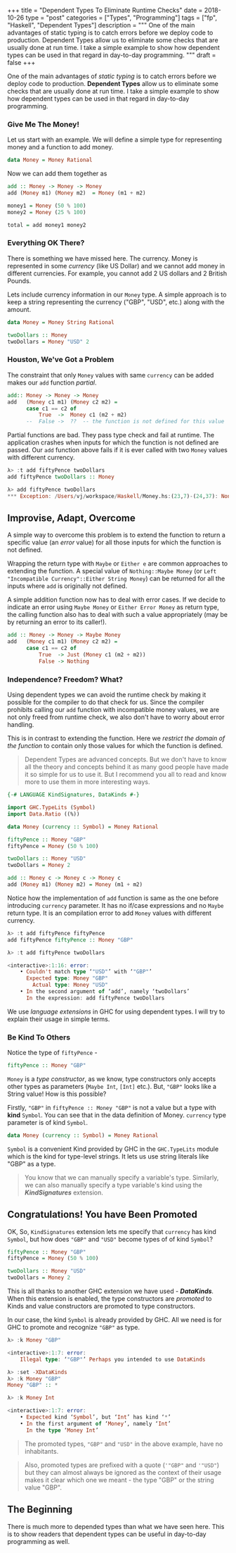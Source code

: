 +++
title       = "Dependent Types To Eliminate Runtime Checks"
date        = 2018-10-26
type        = "post"
categories  = ["Types", "Programming"]
tags        = ["fp", "Haskell", "Dependent Types"]
description = """
One of the main advantages of static typing is to catch errors before we deploy
code to production. Dependent Types allow us to eliminate some checks that are
usually done at run time. I take a simple example to show how dependent types
can be used in that regard in day-to-day programming.
"""
draft       = false
+++

One of the main advantages of _static typing_ is to catch errors before we
deploy code to production. __Dependent Types__ allow us to eliminate some checks
that are usually done at run time. I take a simple example to show how dependent
types can be used in that regard in day-to-day programming.

### Give Me The Money!

Let us start with an example. We will define a simple type for representing
money and a function to add money.

```Haskell
data Money = Money Rational
```

Now we can add them together as 

```Haskell
add :: Money -> Money -> Money
add (Money m1) (Money m2)  = Money (m1 + m2)

money1 = Money (50 % 100)
money2 = Money (25 % 100)

total = add money1 money2
```

### Everything OK There?

There is something we have missed here. The currency. Money is represented in
some _currency_ (like US Dollar) and we cannot add money in different
currencies. For example, you cannot add 2 US dollars and 2 British Pounds.

Lets include currency information in our `Money` type. A simple approach is to
keep a string representing the currency ("GBP", "USD", etc.) along with the
amount.

```Haskell
data Money = Money String Rational

twoDollars :: Money
twoDollars = Money "USD" 2
```

###  Houston, We've Got a Problem
The constraint that only `Money` values with same `currency` can be added makes
our `add` function _partial_.

```Haskell
add:: Money -> Money -> Money
add   (Money c1 m1) (Money c2 m2) =
      case c1 == c2 of
          True  ->  Money c1 (m2 + m2)
      --  False ->  ??  -- the function is not defined for this value 
```

Partial functions are bad. They pass type check and fail at runtime. The
application crashes when inputs for which the function is not defined are
passed. Our `add` function above fails if it is ever called with two `Money`
values with different currency.

```Haskell
λ> :t add fiftyPence twoDollars
add fiftyPence twoDollars :: Money

λ> add fiftyPence twoDollars
*** Exception: /Users/vj/workspace/Haskell/Money.hs:(23,7)-(24,37): Non-exhaustive patterns in case
```

## Improvise, Adapt, Overcome
A simple way to overcome this problem is to extend the function to return a
specific value (an _error_ value) for all those inputs for which the function is
not defined.

Wrapping the return type with `Maybe` or `Either e` are common approaches to
extending the function. A special value of `Nothing::Maybe Money` (or `Left
"Incompatible Currency"::Either String Money`) can be returned for all the inputs where `add`
is originally not defined.

A simple addition function now has to deal with error cases. If we decide to
indicate an error using `Maybe Money` or `Either Error Money` as return type,
the calling function also has to deal with such a value appropriately (may be by
returning an error to its caller!).

```Haskell
add :: Money -> Money -> Maybe Money
add   (Money c1 m1) (Money c2 m2) = 
      case c1 == c2 of
          True  -> Just (Money c1 (m2 + m2))
          False -> Nothing
```

### Independence? Freedom? What?
Using dependent types we can avoid the runtime check by making it possible for
the compiler to do that check for us. Since the compiler prohibits calling our
`add` function with incompatible money values, we are not only freed from
runtime check, we also don't have to worry about error handling.

This is in contrast to extending the function. Here we _restrict the domain of
the function_ to contain only those values for which the function is defined.

> Dependent Types are advanced concepts. But we don't have to know all the
> theory and concepts behind it as many good people have made it so simple for
> us to use it. But I recommend you all to read and know more to use them in
> more interesting ways.

```Haskell
{-# LANGUAGE KindSignatures, DataKinds #-}

import GHC.TypeLits (Symbol)
import Data.Ratio ((%))

data Money (currency :: Symbol) = Money Rational

fiftyPence :: Money "GBP"
fiftyPence = Money (50 % 100)

twoDollars :: Money "USD"
twoDollars = Money 2

add :: Money c -> Money c -> Money c
add (Money m1) (Money m2) = Money (m1 + m2)
```

Notice how the implementation of `add` function is same as the one before
introducing `currency` parameter. It has no if/case expressions and no `Maybe`
return type. It is an compilation error to add `Money` values with different
currency. 

```Haskell
λ> :t add fiftyPence fiftyPence
add fiftyPence fiftyPence :: Money "GBP"

λ> :t add fiftyPence twoDollars

<interactive>:1:16: error:
    • Couldn't match type ‘"USD"’ with ‘"GBP"’
      Expected type: Money "GBP"
        Actual type: Money "USD"
    • In the second argument of ‘add’, namely ‘twoDollars’
      In the expression: add fiftyPence twoDollars
```

We use _language extensions_ in GHC for using dependent types. I will try to
explain their usage in simple terms.

### Be Kind To Others

Notice the type of `fiftyPence` -

```Haskell 
fiftyPence :: Money "GBP"
```

`Money` is a _type constructor_, as we know, type constructors only accepts
other types as parameters (`Maybe Int`, `[Int]` etc.). But, `"GBP"` looks like a
String value! How is this possible? 

Firstly, `"GBP"` in `fiftyPence :: Money "GBP"` is not a value but a type with
__kind__ `Symbol`. You can see that in the data definition of Money. `currency`
type parameter is of kind `Symbol`.

```Haskell
data Money (currency :: Symbol) = Money Rational
```

`Symbol` is a convenient Kind provided by GHC in the `GHC.TypeLits` module which
is the kind for type-level strings. It lets us use string literals like "GBP" as
a type.

>You know that we can manually specify a variable's type. Similarly, we can also
>manually specify a type variable's kind using the *__KindSignatures__*
>extension.

## Congratulations! You have Been Promoted

OK, So, `KindSignatures` extension lets me specify that `currency` has kind
`Symbol`, but how does `"GBP"` and `"USD"` become types of of kind `Symbol`?

```Haskell
fiftyPence :: Money "GBP"
fiftyPence = Money (50 % 100)

twoDollars :: Money "USD"
twoDollars = Money 2
```

This is all thanks to another GHC extension we have used - *__DataKinds__.* When
this extension is enabled, the type constructors are _promoted_ to Kinds and value
constructors are promoted to type constructors.

In our case, the kind `Symbol` is already provided by GHC. All we need is for
GHC to promote and recognize `"GBP"` as type.

```Haskell
λ> :k Money "GBP"

<interactive>:1:7: error:
    Illegal type: ‘"GBP"’ Perhaps you intended to use DataKinds

λ> :set -XDataKinds
λ> :k Money "GBP"
Money "GBP" :: *

λ> :k Money Int

<interactive>:1:7: error:
    • Expected kind ‘Symbol’, but ‘Int’ has kind ‘*’
    • In the first argument of ‘Money’, namely ‘Int’
      In the type ‘Money Int’
```

> The promoted types, `"GBP"` and `"USD"` in the above example, have no
> inhabitants.

>Also, promoted types are prefixed with a quote (`'"GBP"` and `'"USD"`) but they
>can almost always be ignored as the context of their usage makes it clear which
>one we meant - the type "GBP" or the string value "GBP".

## The Beginning
There is much more to depended types than what we have seen here. This is to
show readers that dependent types can be useful in day-to-day programming as
well.
